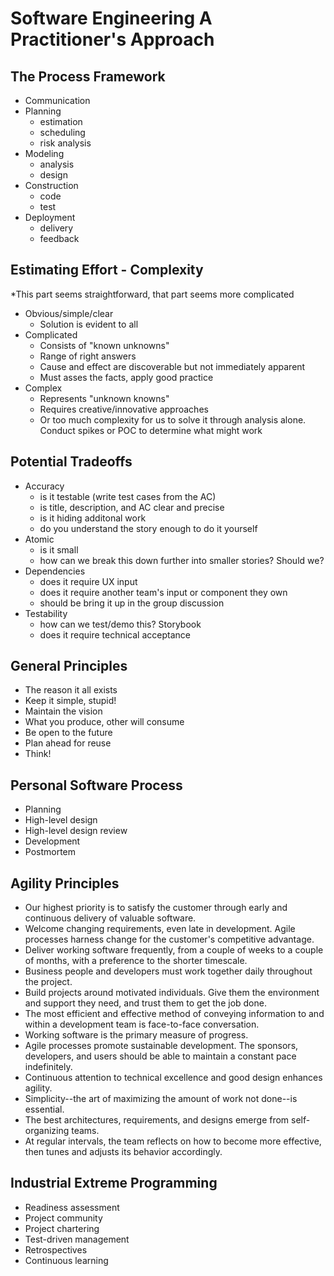 # Software Engineering A Practitioner's Approach

## The Process Framework

- Communication
- Planning
    - estimation
    - scheduling
    - risk analysis
- Modeling
    - analysis
    - design
- Construction
    - code
    - test
- Deployment
    - delivery
    - feedback

## Estimating Effort - Complexity

 *This part seems straightforward, that part seems more complicated
 
- Obvious/simple/clear
    * Solution is evident to all
- Complicated
    * Consists of "known unknowns"
    * Range of right answers
    * Cause and effect are discoverable but not immediately apparent
    * Must asses the facts, apply good practice
- Complex
    * Represents "unknown knowns"
    * Requires creative/innovative approaches
    * Or too much complexity for us to solve it through analysis alone. Conduct spikes or POC to determine what might work

## Potential Tradeoffs

- Accuracy
    * is it testable (write test cases from the AC)
    * is title, description, and AC clear and precise
    * is it hiding additonal work
    * do you understand the story enough to do it yourself
- Atomic
    * is it small
    * how can we break this down further into smaller stories? Should we?
- Dependencies
    * does it require UX input
    * does it require another team's input or component they own
    * should be bring it up in the group discussion
- Testability
    * how can we test/demo this? Storybook
    * does it require technical acceptance

## General Principles

- The reason it all exists
- Keep it simple, stupid!
- Maintain the vision
- What you produce, other will consume
- Be open to the future
- Plan ahead for reuse
- Think!

## Personal Software Process

- Planning
- High-level design
- High-level design review
- Development
- Postmortem

## Agility Principles

- Our highest priority is to satisfy the customer through early and continuous delivery of valuable software.
- Welcome changing requirements, even late in development. Agile processes harness change for the customer's competitive advantage.
- Deliver working software frequently, from a couple of weeks to a couple of months, with a preference to the shorter timescale.
- Business people and developers must work together daily throughout the project.
- Build projects around motivated individuals. Give them the environment and support they need, and trust them to get the job done.
- The most efficient and effective method of conveying information to and within a development team is face-to-face conversation.
- Working software is the primary measure of progress.
- Agile processes promote sustainable development. The sponsors, developers, and users should be able to maintain a constant pace indefinitely.
- Continuous attention to technical excellence and good design enhances agility.
- Simplicity--the art of maximizing the amount of work not done--is essential.
- The best architectures, requirements, and designs emerge from self-organizing teams.
- At regular intervals, the team reflects on how to become more effective, then tunes and adjusts its behavior accordingly.

## Industrial Extreme Programming 

- Readiness assessment
- Project community
- Project chartering
- Test-driven management
- Retrospectives
- Continuous learning
